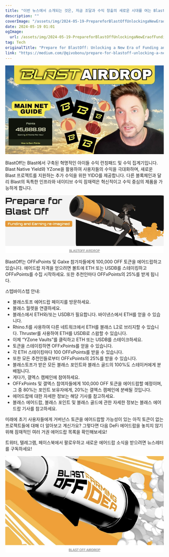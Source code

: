 ```yaml
---
title: "이번 뉴스에서 소개되는 것은, 자금 조달과 수익 창출의 새로운 시대를 여는 BlastOff을 준비하는 방법입니다"
description: ""
coverImage: "/assets/img/2024-05-19-PrepareforBlastOffUnlockingaNewEraofFundingandEarning_0.png"
date: 2024-05-19 01:01
ogImage: 
  url: /assets/img/2024-05-19-PrepareforBlastOffUnlockingaNewEraofFundingandEarning_0.png
tag: Tech
originalTitle: "Prepare for BlastOff: Unlocking a New Era of Funding and Earning"
link: "https://medium.com/@qivobonu/prepare-for-blastoff-unlocking-a-new-era-of-funding-and-earning-14f4efae59db"
---
```



![Prepare for BlastOff: Unlocking a New Era of Funding and Earning](/assets/img/2024-05-19-PrepareforBlastOffUnlockingaNewEraofFundingandEarning_0.png)

BlastOff는 Blast에서 구축된 혁명적인 아이들 수익 런칭패드 및 수익 집계기입니다. Blast Native Yield와 YZone을 활용하여 사용자들의 수익을 극대화하며, 새로운 Blast 프로젝트를 지원하는 추가 수익을 위한 YIDO를 제공합니다. 다른 블록체인과 달리 Blast의 독특한 인프라와 네이티브 수익 잠재력은 혁신적이고 수익 중심의 제품을 가능하게 합니다.

![Prepare for BlastOff: Unlocking a New Era of Funding and Earning](/assets/img/2024-05-19-PrepareforBlastOffUnlockingaNewEraofFundingandEarning_1.png)

BlastOff는 OFFxPoints 및 Galxe 참가자들에게 100,000 OFF 토큰을 에어드랍하고 있습니다. 에어드랍 자격을 얻으려면 볼트에 ETH 또는 USDB를 스테이킹하고 OFFxPoints를 수집 시작하세요. 또한 추천인마다 OFFxPoints의 25%를 받게 됩니다.

<div class="content-ad"></div>

스텝바이스텝 안내:

- 블래스토프 에어드랍 페이지를 방문하세요.
- 블래스 월렛을 연결하세요.
- 블래스에서 ETH와/또는 USDB가 필요합니다. 바이낸스에서 ETH를 얻을 수 있습니다.
- Rhino.fi를 사용하여 다른 네트워크에서 ETH를 블래스 L2로 브리지할 수 있습니다. Thruster를 사용하여 ETH를 USDB로 스왑할 수 있습니다.
- 이제 “YZone Vaults”를 클릭하고 ETH 또는 USDB를 스테이크하세요.
- 토큰을 스테이킹하면 OFFxPoints를 얻을 수 있습니다.
- 각 ETH 스테이킹마다 100 OFFxPoints를 받을 수 있습니다.
- 또한 모든 추천인들로부터 OFFxPoints의 25%를 받을 수 있습니다.
- 블래스토프가 받은 모든 블래스 포인트와 블래스 골드의 100%도 스테이커에게 분배됩니다.
- 게다가, 갤엑스 캠페인에 참여하세요.
- OFFxPoints 및 갤엑스 참여자들에게 100,000 OFF 토큰을 에어드랍할 예정이며, 그 중 80%는 포인트 보유자에게, 20%는 갤엑스 캠페인에 분배될 것입니다.
- 에어드랍에 대한 자세한 정보는 해당 기사를 참고하세요.
- 블래스 에어드랍, 블래스 포인트 및 블래스 골드에 관한 자세한 정보는 블래스 에어드랍 기사를 참고하세요.

미래에 초기 사용자들에게 거버넌스 토큰을 에어드랍할 가능성이 있는 아직 토큰이 없는 프로젝트들에 대해 더 알아보고 계신가요? 그렇다면 다음 DeFi 에어드랍을 놓치지 않기 위해 잠재적인 여러 거권 에어드랍 목록을 확인해보세요!

트위터, 텔레그램, 페이스북에서 팔로우하고 새로운 에어드랍 소식을 받으려면 뉴스레터를 구독하세요!

<div class="content-ad"></div>

![Prepare for Blast Off: Unlocking a New Era of Funding and Earning](/assets/img/2024-05-19-PrepareforBlastOffUnlockingaNewEraofFundingandEarning_2.png)